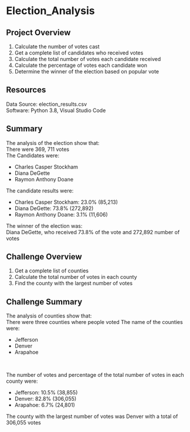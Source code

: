 # Election_Analysis
## Project Overview
1) Calculate the number of votes cast
2) Get a complete list of candidates who received votes
3) Calculate the total number of votes each candidate received
4) Calculate the percentage of votes each candidate won
5) Determine the winner of the election based on popular vote


## Resources
Data Source: election_results.csv<br>
Software: Python 3.8, Visual Studio Code

## Summary
The analysis of the election show that:<br>
There were 369, 711 votes <br>
The Candidates were: <br>
* Charles Casper Stockham
* Diana DeGette
* Raymon Anthony Doane

The candidate results were:
* Charles Casper Stockham: 23.0% (85,213)
* Diana DeGette: 73.8% (272,892)
* Raymon Anthony Doane: 3.1% (11,606)

The winner of the election was:<br>
Diana DeGette, who received 73.8% of the vote and 272,892 number of votes

## Challenge Overview
1) Get a complete list of counties<br>
2) Calculate the total number of votes in each county<br>
3) Find the county with the largest number of votes<br>

## Challenge Summary
The analysis of counties show that:<br>
There were three counties where people voted
The name of the counties were:<br>
* Jefferson
* Denver
* Arapahoe<br>
<br>

The number of votes and percentage of the total number of votes in each county were:

* Jefferson: 10.5% (38,855)
* Denver: 82.8% (306,055)
* Arapahoe: 6.7% (24,801)

The county with the largest number of votes was Denver with a total of 306,055 votes

